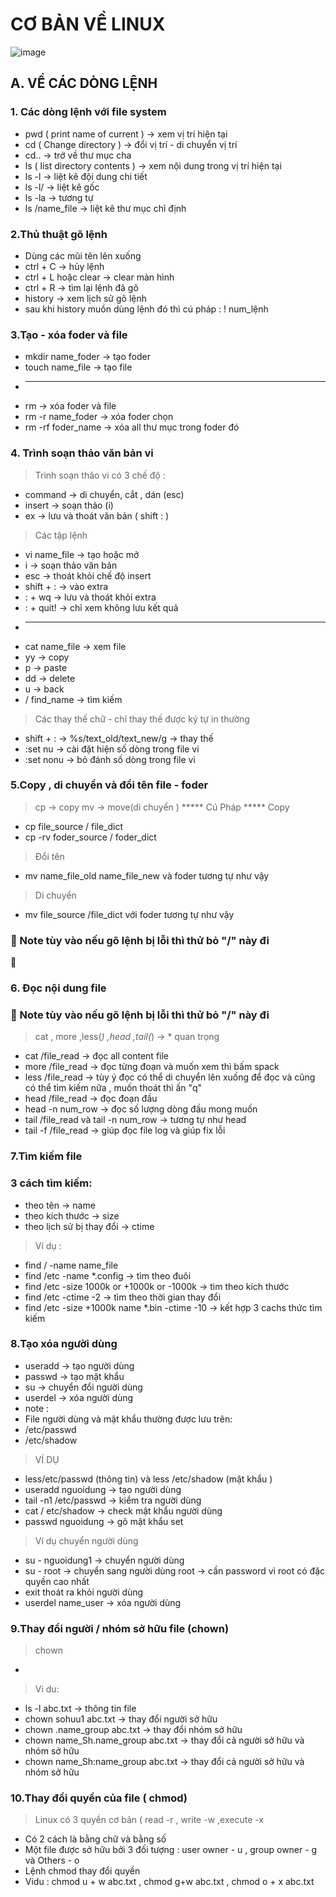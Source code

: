 # CƠ BẢN VỀ LINUX 
![image](https://user-images.githubusercontent.com/90398366/165110928-f1a8881b-dba2-4581-a927-7c61adc4a6aa.png)

## A. VỀ CÁC DÒNG LỆNH

### 1. Các dòng lệnh với file system
- pwd ( print name of current ) -> xem vị trí hiện tại
- cd  ( Change directory ) -> đổi vị trí - di chuyển vị trí 
- cd.. -> trở về thư mục cha
- ls ( list directory contents ) -> xem nội dung trong vị trí hiện tại
- ls -l -> liệt kê đội dung chi tiết
- ls -l/ -> liệt kê gốc
- ls -la -> tương tự 
- ls /name_file -> liệt kê thư mục chỉ định

### 2.Thủ thuật gõ lệnh 
- Dùng các mũi tên lên xuống
- ctrl + C -> hủy lệnh
- ctrl + L hoặc clear -> clear màn hình
- ctrl + R -> tìm lại lệnh đã gõ 
- history -> xem lịch sử gõ lệnh 
- sau khi history muồn dùng lệnh đó thì cú pháp : ! num_lệnh 
### 3.Tạo - xóa foder và file
- mkdir name_foder -> tạo foder 
- touch name_file -> tạo file
- ******
- rm -> xóa foder và file
- rm -r name_foder -> xóa foder chọn
- rm -rf foder_name -> xóa all thư mục trong foder đó

### 4. Trình soạn thảo văn bản vi
> Trình soạn thảo vi có 3 chế độ :
- command -> di chuyển, cắt , dán (esc)
- insert -> soạn thảo (i)
- ex -> lưu và thoát văn bản ( shift : )
> Các tập lệnh
- vi name_file -> tạo hoặc mở
- i -> soạn thảo văn bản
- esc -> thoát khỏi chế độ insert
- shift + : -> vào extra
- : + wq -> lưu và thoát khỏi extra
- : + quit! -> chỉ xem không lưu kết quả
- ******
- cat name_file -> xem file
- yy -> copy
- p -> paste
- dd -> delete
- u -> back
- / find_name -> tìm kiếm
> Các thay thế chữ - chỉ thay thế được ký tự in thường
- shift + : -> %s/text_old/text_new/g -> thay thế
- :set nu -> cài đặt hiện số dòng trong file vi
- :set nonu -> bỏ đánh số dòng trong file vi

### 5.Copy , di chuyển và đổi tên file - foder
> cp -> copy
> mv -> move(di chuyển )
>  ***** Cú Pháp *****
>  Copy
- cp file_source / file_dict 
- cp -rv foder_source / foder_dict
> Đổi tên
- mv name_file_old name_file_new  và foder tương tự như vậy
> Di chuyển
- mv file_source /file_dict với foder tương tự như vậy
### 📓 Note tùy vào nếu gõ lệnh bị lỗi thì thử bỏ "/" này đi 
🦫 
### 6. Đọc nội dung file
### 📓 Note tùy vào nếu gõ lệnh bị lỗi thì thử bỏ "/" này đi 
> cat , more ,less(*) ,head ,tail(*) -> * quan trọng
- cat /file_read -> đọc all content file
- more /file_read -> đọc từng đoạn và muốn xem thì bấm spack
- less /file_read -> tùy ý đọc có thể di chuyển lên xuống để đọc và cũng có thể tìm kiếm nữa , muốn thoát thì ấn "q"
- head /file_read -> đọc đoạn đầu
- head -n num_row -> đọc số lượng dòng đầu mong muốn 
- tail /file_read và tail -n num_row -> tương tự như head
- tail -f /file_read -> giúp đọc file log và giúp fix lỗi

### 7.Tìm kiếm file
### 3 cách tìm kiếm:
- theo tên -> name
- theo kích thước -> size
- theo lịch sử bị thay đổi -> ctime
> Ví dụ :
* find / -name name_file
* find /etc -name *.config -> tìm theo đuôi
* find /etc -size 1000k or +1000k or -1000k -> tìm theo kích thước
* find /etc -ctime -2 -> tìm theo thời gian thay đổi 
* find /etc -size +1000k name *.bin -ctime -10 -> kết hợp 3 cachs thức tìm kiếm

### 8.Tạo xóa người dùng
- useradd -> tạo người dùng
- passwd -> tạo mật khẩu
- su -> chuyển đổi người dùng
- userdel -> xóa người dùng
- note :
-  File người dùng và mật khẩu thường được lưu trên:
- /etc/passwd
- /etc/shadow 
> VÍ DỤ
- less/etc/passwd (thông tin)  và less /etc/shadow (mật khẩu )
- useradd nguoidung -> tạo người dùng
- tail -n1 /etc/passwd -> kiểm tra người dùng
- cat / etc/shadow -> check mật khẩu người dùng
- passwd nguoidung -> gõ mật khẩu set 

> Ví dụ chuyển người dùng
- su - nguoidung1 -> chuyển người dùng
- su - root -> chuyển sang người dùng root -> cần password vì root có đặc quyền cao nhất
- exit thoát ra khỏi người dùng
- userdel name_user -> xóa người dùng
### 9.Thay đổi người / nhóm sở hữu file (chown)
>chown 
- 
>Vi du: 
- ls -l abc.txt -> thông tin file
- chown sohuu1 abc.txt -> thay đổi người sở hữu
- chown .name_group abc.txt -> thay đổi nhóm sở hữu
- chown name_Sh.name_group abc.txt -> thay đổi cả người sở hữu và nhóm sở hữu
- chown name_Sh:name_group abc.txt -> thay đổi cả người sở hữu và nhóm sở hữu

### 10.Thay đổi quyền của file  ( chmod)
>Linux có 3 quyền cơ bản ( read -r , write -w ,execute -x
- Có 2 cách là bằng chữ và bằng số 
- Một file được sở hữu bởi 3 đối tượng : user owner - u , group owner - g và Others - o
- Lệnh chmod thay đổi quyền
-  Vidu : chmod u + w abc.txt , chmod g+w abc.txt , chmod o + x abc.txt

